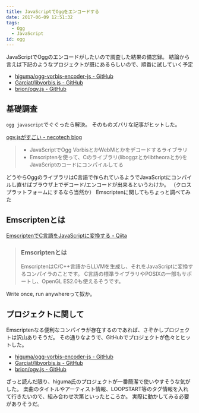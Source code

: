 ```yaml
---
title: JavaScriptでOggをエンコードする
date: 2017-06-09 12:51:32
tags:
  - Ogg
  - JavaScript
id: ogg
---
```


JavaScriptでOggのエンコードがしたいので調査した結果の備忘録。
結論から言えば下記のようなプロジェクトが既にあるらしいので、順番に試していく予定

- [higuma/ogg-vorbis-encoder-js - GitHub](https://github.com/higuma/ogg-vorbis-encoder-js)
- [Garciat/libvorbis.js - GitHub](https://github.com/Garciat/libvorbis.js)
- [brion/ogv.js - GitHub](https://github.com/brion/ogv.js)

<!-- more -->

## 基礎調査

`ogg javascript`でぐぐったら解決。
そのものズバリな記事がヒットした。

[ogv.jsがすごい - necotech blog](https://neco.tech/blog/2015/12/02/ogv-js%E3%81%8C%E3%81%99%E3%81%94%E3%81%84)

> - JavaScriptでOgg VorbisとかWebMとかをデコードするライブラリ
> - Emscriptenを使って、Cのライブラリ(liboggzとかlibtheoraとか)をJavaScriptのコードにコンパイルしてる

どうやらOggのライブラリはC言語で作られているようでJavaScriptにコンパイルし直せばブラウザ上でデコード/エンコードが出来るというわけか。
（クロスプラットフォームにするなら当然か）
Emscriptenに関してもちょっと調べてみた

## Emscriptenとは

[EmscriptenでC言語をJavaScriptに変換する - Qiita](http://qiita.com/sassy_watson/items/3ec69b19a22a457362a9)

> ### Emscriptenとは
> EmscriptenはC/C++言語からLLVMを生成し、それをJavaScriptに変換するコンパイラのことです。
> C言語の標準ライブラリやPOSIXの一部もサポートし、OpenGL ES2.0も使えるそうです。

Write once, run anywhereって奴か。

## プロジェクトに関して

Emscriptenなる便利なコンパイラが存在するのであれば、さぞかしプロジェクトは沢山ありそうだ。
その通りなようで、GitHubでプロジェクトが色々とヒットした。

- [higuma/ogg-vorbis-encoder-js - GitHub](https://github.com/higuma/ogg-vorbis-encoder-js)
- [Garciat/libvorbis.js - GitHub](https://github.com/Garciat/libvorbis.js)
- [brion/ogv.js - GitHub](https://github.com/brion/ogv.js)

ざっと読んだ限り、higuma氏のプロジェクトが一番簡潔で使いやすそうな気がした。
楽曲のタイトルやアーティスト情報、LOOPSTART等のタグ情報を入れて行きたいので、組み合わせ次第といったところか。
実際に動かしてみる必要がありそうだ。

